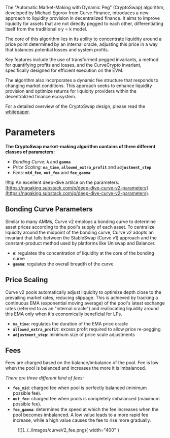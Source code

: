 The "Automatic Market-Making with Dynamic Peg" (CryptoSwap) algorithm, developed by Michael Egorov from Curve Finance, introduces a new approach to liquidity provision in decentralized finance. It aims to improve liquidity for assets that are not directly pegged to each other, differentiating itself from the traditional x·y = k model. 

The core of this algorithm lies in its ability to concentrate liquidity around a price point determined by an internal oracle, adjusting this price in a way that balances potential losses and system profits. 

Key features include the use of transformed pegged invariants, a method for quantifying profits and losses, and the CurveCrypto invariant, specifically designed for efficient execution on the EVM. 

The algorithm also incorporates a dynamic fee structure that responds to changing market conditions. This approach seeks to enhance liquidity provision and optimize returns for liquidity providers within the decentralized finance ecosystem.

For a detailed overview of the CryptoSwap design, please read the [ whitepaper](../pdf/crypto-pools-paper.pdf).



# **Parameters**

**The CryptoSwap market-making algorithm contains of three different classes of parameters:**

- *Bonding Curve:* **`A`** and **`gamma`**  
- *Price Scaling:* **`ma_time`**, **`allowed_extra_profit`** and **`adjustment_step`**  
- *Fees:* **`mid_fee`**, **`out_fee`** and **`fee_gamma`** 

!!!tip
    An excellent deep-dive artilce on the parameters: [https://nagaking.substack.com/p/deep-dive-curve-v2-parameters](https://nagaking.substack.com/p/deep-dive-curve-v2-parameters).


## **Bonding Curve Parameters**
Similar to many AMMs, Curve v2 employs a bonding curve to determine asset prices according to the pool's supply of each asset. To centralize liquidity around the midpoint of the bonding curve, Curve v2 adopts an invariant that falls between the StableSwap (Curve v1) approach and the constant-product method used by platforms like Uniswap and Balancer.

- **`A`**: regulates the concentration of liquidity at the core of the bonding curve
- **`gamma`**: regulates the overall breadth of the curve


## **Price Scaling**
Curve v2 pools automatically adjust liquidity to optimize depth close to the prevailing market rates, reducing slippage. This is achieved by tracking a continuous EMA (exponential moving average) of the pool's latest exchange rates (referred to as an "internal oracle") and reallocating liquidity around this EMA only when it's economically beneficial for LPs.

- **`ma_time`**: regulates the duration of the EMA price oracle
- **`allowed_extra_profit`**: excess profit required to allow price re-pegging
- **`adjustment_step`**: minimum size of price scale adjustments


## **Fees**
Fees are charged based on the balance/imbalance of the pool. Fee is low when the pool is balanced and increases the more it is imbalanced.

*There are three different kind of fees:*

- **`fee_mid`**: charged fee when pool is perfectly balanced (minimum possible fee).  
- **`out_fee`**: charged fee when pools is completely imbalanced (maximum possible fee).
- **`fee_gamma`**: determines the speed at which the fee increases when the pool becomes imbalanced. A low value leads to a more rapid fee increase, while a high value causes the fee to rise more gradually.


<figure markdown>
  ![](../../images/curveV2_fee.png){ width="400" }
  <figcaption></figcaption>
</figure>